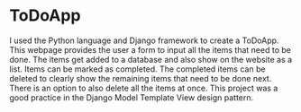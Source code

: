 # ToDoApp
 I used the Python language and Django framework to create a ToDoApp. This webpage provides the user a form to input all the items that need to be done. The items get added to a database and also show on the website as a list. Items can be marked as completed. The completed items can be deleted to clearly show the remaining items that need to be done next. There is an option to also delete all the items at once.
 This project was a good practice in the Django Model Template View design pattern.
